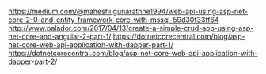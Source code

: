 https://medium.com/@maheshi.gunarathne1994/web-api-using-asp-net-core-2-0-and-entity-framework-core-with-mssql-59d30f33ff64
http://www.palador.com/2017/04/13/create-a-simple-crud-app-using-asp-net-core-and-angular-2-part-1/
https://dotnetcorecentral.com/blog/asp-net-core-web-api-application-with-dapper-part-1/
https://dotnetcorecentral.com/blog/asp-net-core-web-api-application-with-dapper-part-2/
